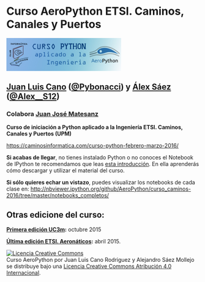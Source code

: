 # Curso AeroPython ETSI. Caminos, Canales y Puertos 

<img src="./static/banner-CURSO.jpg" alt="AeroPython" align="center" style="width: 300px;"/>

## [Juan Luis Cano](http://es.linkedin.com/in/juanluiscanor) ([@Pybonacci](https://twitter.com/Pybonacci)) y [Álex Sáez](https://www.linkedin.com/in/alejandrosaezm) ([@Alex__S12](https://twitter.com/Alex__S12))

### Colabora [Juan José Matesanz](https://es.linkedin.com/in/juanjosematesanzsaiz/en) 

__Curso de iniciación a Python aplicado a la Ingeniería ETSI. Caminos, Canales y Puertos (UPM)__

https://caminosinformatica.com/curso-python-febrero-marzo-2016/

__Si acabas de llegar__, no tienes instalado Python o no conoces el Notebook de IPython te recomendamos que leas [esta introducción](http://nbviewer.ipython.org/github/AeroPython/curso_caminos-2016/blob/master/notebooks_completos/Clase0_Bienvenido.ipynb). En ella aprenderás cómo descargar y utilizar el material del curso.

__Si sólo quieres echar un vistazo__, puedes visualizar los notebooks de cada clase en:
http://nbviewer.ipython.org/github/AeroPython/curso_caminos-2016/tree/master/notebooks_completos/

## Otras edicione del curso:

__[Primera edición UC3m](http://pybonacci.org/2015/09/17/curso-aeropython-en-la-uc3m/):__ octubre 2015

__[Última edición ETSI. Aeronáticos](https://github.com/AeroPython/Curso_AeroPython/tree/master/notebooks_completos):__ abril 2015. 


<a rel="license" href="http://creativecommons.org/licenses/by/4.0/deed.es"><img alt="Licencia Creative Commons" style="border-width:0" src="http://i.creativecommons.org/l/by/4.0/88x31.png" /></a><br /><span xmlns:dct="http://purl.org/dc/terms/" property="dct:title">Curso AeroPython</span> por <span xmlns:cc="http://creativecommons.org/ns#" property="cc:attributionName">Juan Luis Cano Rodriguez y Alejandro Sáez Mollejo</span> se distribuye bajo una <a rel="license" href="http://creativecommons.org/licenses/by/4.0/deed.es">Licencia Creative Commons Atribución 4.0 Internacional</a>.
